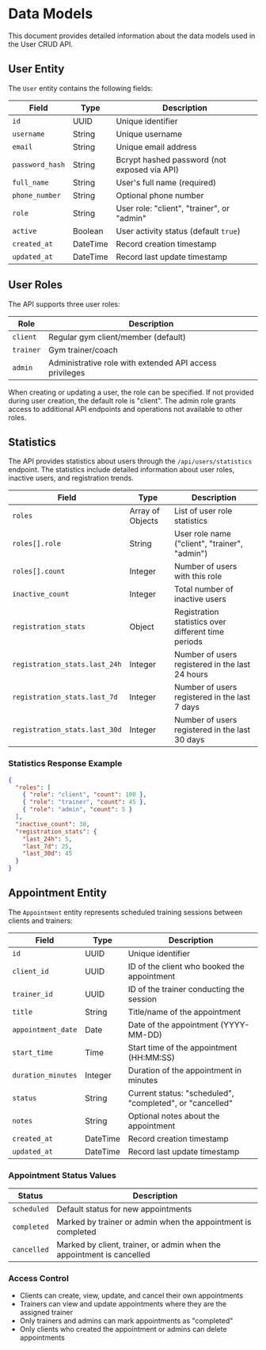 # Data Models

This document provides detailed information about the data models used in the User CRUD API.

## User Entity

The `User` entity contains the following fields:

| Field | Type | Description |
|-------|------|-------------|
| `id` | UUID | Unique identifier |
| `username` | String | Unique username |
| `email` | String | Unique email address |
| `password_hash` | String | Bcrypt hashed password (not exposed via API) |
| `full_name` | String | User's full name (required) |
| `phone_number` | String | Optional phone number |
| `role` | String | User role: "client", "trainer", or "admin" |
| `active` | Boolean | User activity status (default `true`) |
| `created_at` | DateTime | Record creation timestamp |
| `updated_at` | DateTime | Record last update timestamp |

## User Roles

The API supports three user roles:

| Role | Description |
|------|-------------|
| `client` | Regular gym client/member (default) |
| `trainer` | Gym trainer/coach |
| `admin` | Administrative role with extended API access privileges |

When creating or updating a user, the role can be specified. If not provided during user creation, the default role is "client". The admin role grants access to additional API endpoints and operations not available to other roles.

## Statistics

The API provides statistics about users through the `/api/users/statistics` endpoint. The statistics include detailed information about user roles, inactive users, and registration trends.

| Field | Type | Description |
|-------|------|-------------|
| `roles` | Array of Objects | List of user role statistics |
| `roles[].role` | String | User role name ("client", "trainer", "admin") |
| `roles[].count` | Integer | Number of users with this role |
| `inactive_count` | Integer | Total number of inactive users |
| `registration_stats` | Object | Registration statistics over different time periods |
| `registration_stats.last_24h` | Integer | Number of users registered in the last 24 hours |
| `registration_stats.last_7d` | Integer | Number of users registered in the last 7 days |
| `registration_stats.last_30d` | Integer | Number of users registered in the last 30 days |

### Statistics Response Example

```json
{
  "roles": [
    { "role": "client", "count": 100 },
    { "role": "trainer", "count": 45 },
    { "role": "admin", "count": 5 }
  ],
  "inactive_count": 30,
  "registration_stats": {
    "last_24h": 5,
    "last_7d": 25,
    "last_30d": 45
  }
}
```

## Appointment Entity

The `Appointment` entity represents scheduled training sessions between clients and trainers:

| Field | Type | Description |
|--|--|--|
| `id` | UUID | Unique identifier |
| `client_id` | UUID | ID of the client who booked the appointment |
| `trainer_id` | UUID | ID of the trainer conducting the session |
| `title` | String | Title/name of the appointment |
| `appointment_date` | Date | Date of the appointment (YYYY-MM-DD) |
| `start_time` | Time | Start time of the appointment (HH:MM:SS) |
| `duration_minutes` | Integer | Duration of the appointment in minutes |
| `status` | String | Current status: "scheduled", "completed", or "cancelled" |
| `notes` | String | Optional notes about the appointment |
| `created_at` | DateTime | Record creation timestamp |
| `updated_at` | DateTime | Record last update timestamp |

### Appointment Status Values

| Status | Description |
|--|--|
| `scheduled` | Default status for new appointments |
| `completed` | Marked by trainer or admin when the appointment is completed |
| `cancelled` | Marked by client, trainer, or admin when the appointment is cancelled |

### Access Control
- Clients can create, view, update, and cancel their own appointments
- Trainers can view and update appointments where they are the assigned trainer
- Only trainers and admins can mark appointments as "completed"
- Only clients who created the appointment or admins can delete appointments